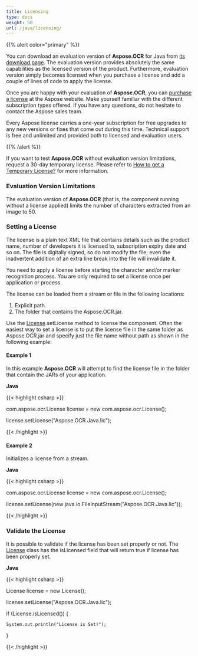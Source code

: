 ```yaml
---
title: Licensing
type: docs
weight: 50
url: /java/licensing/
---
```


{{% alert color="primary" %}} 

You can download an evaluation version of **Aspose.OCR** for Java from [its download page](http://maven.aspose.com/repository/simple/ext-release-local/com/aspose/aspose-ocr/). The evaluation version provides absolutely the same capabilities as the licensed version of the product. Furthermore, evaluation version simply becomes licensed when you purchase a license and add a couple of lines of code to apply the license.

Once you are happy with your evaluation of **Aspose.OCR**, you can [purchase a license](https://purchase.aspose.com/default.aspx) at the Aspose website. Make yourself familiar with the different subscription types offered. If you have any questions, do not hesitate to contact the Aspose sales team.

Every Aspose license carries a one-year subscription for free upgrades to any new versions or fixes that come out during this time. Technical support is free and unlimited and provided both to licensed and evaluation users.

{{% /alert %}} 

If you want to test **Aspose.OCR** without evaluation version limitations, request a 30-day temporary license. Please refer to [How to get a Temporary License?](https://purchase.aspose.com/temporary-license) for more information.
### **Evaluation Version Limitations**
The evaluation version of **Aspose.OCR** (that is, the component running without a license applied) limits the number of characters extracted from an image to 50. 
### **Setting a License**
The license is a plain text XML file that contains details such as the product name, number of developers it is licensed to, subscription expiry date and so on. The file is digitally signed, so do not modify the file; even the inadvertent addition of an extra line break into the file will invalidate it.

You need to apply a license before starting the character and/or marker recognition process. You are only required to set a license once per application or process.

The license can be loaded from a stream or file in the following locations:

1. Explicit path.
1. The folder that contains the Aspose.OCR.jar.

Use the [License](http://www.aspose.com/api/java/ocr/com.aspose.ocr/classes/License).setLicense method to license the component. Often the easiest way to set a license is to put the license file in the same folder as Aspose.OCR.jar and specify just the file name without path as shown in the following example:
#### **Example 1**
In this example **Aspose.OCR** will attempt to find the license file in the folder that contain the JARs of your application.

**Java**

{{< highlight csharp >}}

 com.aspose.ocr.License license = new com.aspose.ocr.License();

license.setLicense("Aspose.OCR.Java.lic");

{{< /highlight >}}
#### **Example 2**
Initializes a license from a stream.

**Java**

{{< highlight csharp >}}

 com.aspose.ocr.License license = new com.aspose.ocr.License();

license.setLicense(new java.io.FileInputStream("Aspose.OCR.Java.lic"));

{{< /highlight >}}
### **Validate the License**
It is possible to validate if the license has been set properly or not. The [License](https://apireference.aspose.com/java/ocr/com.aspose.ocr/License) class has the isLicensed field that will return true if license has been properly set.

**Java**

{{< highlight csharp >}}

 License license = new License();

license.setLicense("Aspose.OCR.Java.lic");

if (License.isLicensed()) {

    System.out.println("License is Set!");

}

{{< /highlight >}}
